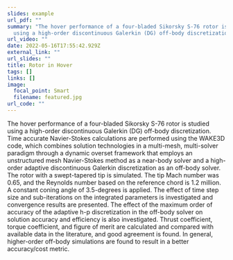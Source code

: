 ```yaml
---
slides: example
url_pdf: ""
summary: "The hover performance of a four-bladed Sikorsky S-76 rotor is studied
  using a high-order discontinuous Galerkin (DG) off-body discretization. "
url_video: ""
date: 2022-05-16T17:55:42.929Z
external_link: ""
url_slides: ""
title: Rotor in Hover
tags: []
links: []
image:
  focal_point: Smart
  filename: featured.jpg
url_code: ""
---
```

The hover performance of a four-bladed Sikorsky S-76 rotor is studied using a high-order discontinuous Galerkin (DG) off-body discretization. Time accurate Navier-Stokes calculations are performed using the WAKE3D code, which combines solution technologies in a multi-mesh, multi-solver paradigm through a dynamic overset framework that employs an unstructured mesh Navier-Stokes method as a near-body solver and a high-order adaptive discontinuous Galerkin discretization as an off-body solver. The rotor with a swept-tapered tip is simulated. The tip Mach number was 0.65, and the Reynolds number based on the reference chord is 1.2 million. A constant coning angle of 3.5-degrees is applied. The effect of time step size and sub-iterations on the integrated parameters is investigated and convergence results are presented. The effect of the maximum order of accuracy of the adaptive h-p discretization in the off-body solver on solution accuracy and efficiency is also investigated.  Thrust coefficient, torque coefficient, and figure of merit are calculated and compared with available data in the literature, and good agreement is found. In general, higher-order off-body simulations are found to result in a better accuracy/cost metric.